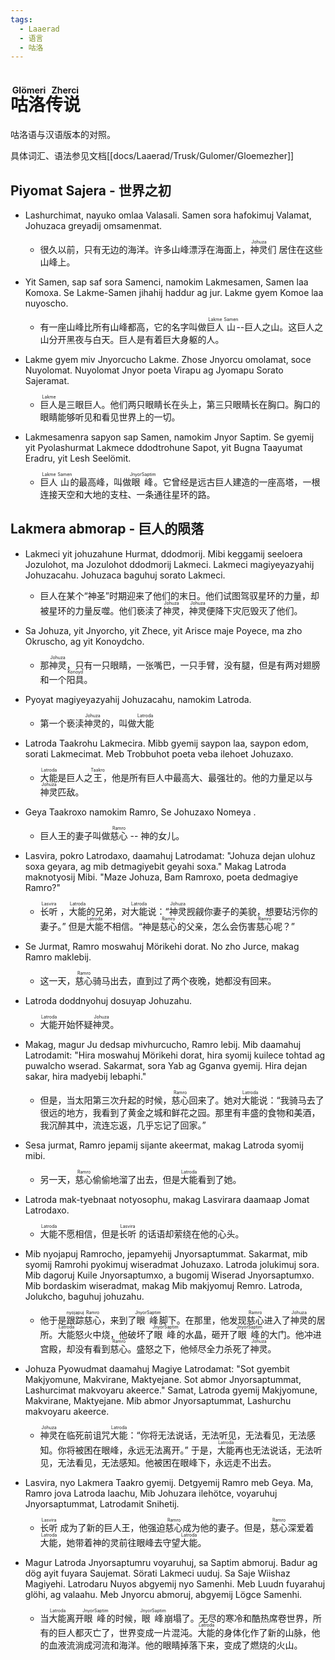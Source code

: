 ```yaml
---
tags:
  - Laaerad
  - 语言
  - 咕洛
---
```

# <ruby>咕洛传说<rt>Glömeri Zherci</rt></ruby> 

咕洛语与汉语版本的对照。

具体词汇、语法参见文档[[docs/Laaerad/Trusk/Gulomer/Gloemezher]]
## Piyomat Sajera - 世界之初

- Lashurchimat, nayuko omlaa Valasali. Samen sora hafokimuj Valamat, Johuzaca greyadij omsamenmat.
	- 很久以前，只有无边的海洋。许多山峰漂浮在海面上，<ruby>神灵<rt>Johuza</rt></ruby>们 居住在这些山峰上。

- Yit Samen, sap saf sora Samenci, namokim Lakmesamen, Samen laa Komoxa. Se Lakme-Samen jihahij haddur ag jur. Lakme gyem Komoe laa nuyoscho.
    - 有一座山峰比所有山峰都高，它的名字叫做<ruby>巨人<rt>Lakme</rt>山<rt>Samen</rt></ruby>--巨人之山。这巨人之山分开黑夜与白天。巨人是有着巨大身躯的人。

- Lakme gyem miv Jnyorcucho Lakme. Zhose Jnyorcu omolamat, soce Nuyolomat. Nuyolomat Jnyor poeta Virapu ag Jyomapu Sorato Sajeramat.
    - <ruby>巨人<rt>Lakme</rt></ruby>是三眼巨人。他们两只眼睛长在头上，第三只眼睛长在胸口。胸口的眼睛能够听见和看见世界上的一切。

- Lakmesamenra sapyon sap Samen, namokim Jnyor Saptim. Se gyemij yit Pyolashurmat Lakmece ddodtrohune Sapot, yit Bugna Taayumat Eradru, yit Lesh Seelömit.    
    - <ruby>巨人<rt>Lakme</rt>山<rt>Samen</rt></ruby>的最高峰，叫做<ruby>眼<rt>Jnyor</rt>峰<rt>Saptim</rt></ruby>。它曾经是远古巨人建造的一座高塔，一根连接天空和大地的支柱、一条通往星环的路。

## Lakmera abmorap - 巨人的陨落

- Lakmeci yit johuzahune Hurmat, ddodmorij. Mibi keggamij seeloera Jozulohot, ma Jozulohot ddodmorij Lakmeci. Lakmeci magiyeyazyahij Johuzacahu. Johuzaca baguhuj sorato Lakmeci.
	- 巨人在某个“神圣”时期迎来了他们的末日。他们试图驾驭星环的力量，却被星环的力量反噬。他们亵渎了<ruby>神灵<rt>Johuza</rt></ruby>，<ruby>神灵<rt>Johuza</rt></ruby>便降下灾厄毁灭了他们。

- Sa Johuza, yit Jnyorcho, yit Zhece, yit Arisce maje Poyece, ma zho Okruscho, ag yit Konoydcho.
	- 那<ruby>神灵<rt>Johuza</rt></ruby>，只有一只眼睛，一张嘴巴，一只手臂，没有腿，但是有两对翅膀和一个<ruby>阳具<rt>Konoyd</rt></ruby>。

- Pyoyat magiyeyazyahij Johuzacahu, namokim Latroda. 
	- 第一个亵渎<ruby>神灵<rt>Johuza</rt></ruby>的，叫做<ruby>大能<rt>Latroda</rt></ruby>

- Latroda Taakrohu Lakmecira. Mibb gyemij saypon laa, saypon edom, sorati Lakmecimat.  Meb Trobbuhot poeta veba ilehoet Johuzaxo.
	- <ruby>大能<rt>Latroda</rt></ruby>是巨人之<ruby>王<rt>Taakro</rt></ruby>，他是所有巨人中最高大、最强壮的。他的力量足以与<ruby>神灵<rt>Johuza</rt></ruby>匹敌。

- Geya Taakroxo namokim Ramro, Se Johuzaxo Nomeya .
	- 巨人王的妻子叫做<ruby>慈心<rt>Ramro</rt></ruby> -- 神的女儿。

- Lasvira, pokro Latrodaxo, daamahuj Latrodamat: "Johuza dejan ulohuz soxa geyara, ag mib detmagiyebit geyahi soxa."  Makag Latroda maknotyosij Mibi.  "Maze Johuza, Bam Ramroxo,  poeta dedmagiye Ramro?"
	- <ruby>长听<rt>Lasvira</rt> </ruby>，<ruby>大能<rt>Latroda</rt></ruby>的兄弟，对<ruby>大能<rt>Latroda</rt></ruby>说：“<ruby>神灵<rt>Johuza</rt></ruby>觊觎你妻子的美貌，想要玷污你的妻子。”  但是<ruby>大能<rt>Latroda</rt></ruby>不相信。“神是<ruby>慈心<rt>Ramro</rt></ruby>的父亲，怎么会伤害<ruby>慈心<rt>Ramro</rt></ruby>呢？”

- Se Jurmat, Ramro moswahuj Mörikehi dorat. No zho Jurce, makag Ramro maklebij.
	- 这一天，<ruby>慈心<rt>Ramro</rt></ruby>骑马出去，直到过了两个夜晚，她都没有回来。

- Latroda doddnyohuj dosuyap Johuzahu.
	- <ruby>大能<rt>Latroda</rt></ruby>开始怀疑<ruby>神灵<rt>Johuza</rt></ruby>。

- Makag, magur Ju dedsap mivhurcucho, Ramro lebij.  Mib daamahuj Latrodamit: "Hira moswahuj Mörikehi dorat, hira syomij  kuilece tohtad ag puwalcho wserad.  Sakarmat,  sora Yab ag Gganva gyemij. Hira dejan sakar, hira madyebij lebaphi."
	- 但是，当太阳第三次升起的时候，<ruby>慈心<rt>Ramro</rt></ruby>回来了。她对<ruby>大能<rt>Latroda</rt></ruby>说：“我骑马去了很远的地方，我看到了黄金之城和鲜花之园。那里有丰盛的食物和美酒，我沉醉其中，流连忘返，几乎忘记了回家。”

- Sesa jurmat, Ramro jepamij sijante akeermat, makag Latroda syomij mibi.
	- 另一天，<ruby>慈心<rt>Ramro</rt></ruby>偷偷地溜了出去，但是<ruby>大能<rt>Latroda</rt></ruby>看到了她。

- Latroda mak-tyebnaat notyosophu, makag Lasvirara daamaap Jomat Latrodaxo.
	- <ruby>大能<rt>Latroda</rt></ruby>不愿相信，但是<ruby>长听<rt>Lasvira</rt> </ruby>的话语却萦绕在他的心头。

- Mib nyojapuj Ramrocho, jepamyehij Jnyorsaptummat. Sakarmat, mib syomij Ramrohi pyokimuj wiseradmat Johuzaxo. Latroda jolukimuj sora. Mib dagoruj Kuile Jnyorsaptumxo, a bugomij Wiserad Jnyorsaptumxo. Mib bordaskim wiseradmat, makag Mib makjyomuj Remro.  Latroda, Jolukcho, baguhuj johuzahu.
	- 他于是<ruby>跟踪<rt>nyojapuj</rt></ruby><ruby>慈心<rt>Ramro</rt></ruby>，来到了<ruby>眼<rt>Jnyor</rt>峰<rt>Saptim</rt></ruby>脚下。在那里，他发现<ruby>慈心<rt>Ramro</rt></ruby>进入了<ruby>神灵<rt>Johuza</rt></ruby>的居所。<ruby>大能<rt>Latroda</rt></ruby>怒火中烧，他破坏了<ruby>眼<rt>Jnyor</rt>峰<rt>Saptim</rt></ruby>的水晶，砸开了<ruby>眼<rt>Jnyor</rt>峰<rt>Saptim</rt></ruby>的大门。他冲进宫殿，却没有看到<ruby>慈心<rt>Ramro</rt></ruby>。盛怒之下，他倾尽全力杀死了<ruby>神灵<rt>Johuza</rt></ruby>。

- Johuza Pyowudmat daamahuj Magiye Latrodamat: "Sot gyembit Makjyomune, Makvirane, Maktyejane. Sot abmor Jnyorsaptummat, Lashurcimat makvoyaru akeerce." Samat, Latroda gyemij Makjyomune, Makvirane, Maktyejane. Mib abmor Jnyorsaptummat, Lashurchu makvoyaru akeerce. 
	- <ruby>神灵<rt>Johuza</rt></ruby>在临死前诅咒<ruby>大能<rt>Latroda</rt></ruby>：“你将无法说话，无法听见，无法看见，无法感知。你将被困在眼峰，永远无法离开。”  于是，<ruby>大能<rt>Latroda</rt></ruby>再也无法说话，无法听见，无法看见，无法感知。他被困在眼峰下，永远走不出去。

- Lasvira, nyo Lakmera Taakro gyemij. Detgyemij Ramro meb Geya. Ma, Ramro jova Latroda laachu, Mib Johuzara ilehötce, voyaruhuj Jnyorsaptummat, Latrodamit Snihetij.
	- <ruby>长听<rt>Lasvira</rt> </ruby>成为了新的巨人王，他强迫<ruby>慈心<rt>Ramro</rt></ruby>成为他的妻子。但是，<ruby>慈心<rt>Ramro</rt></ruby>深爱着<ruby>大能<rt>Latroda</rt></ruby>，她带着神的灵前往眼峰去守望<ruby>大能<rt>Latroda</rt></ruby>。

- Magur Latroda Jnyorsaptumru voyaruhuj, sa Saptim abmoruj. Badur ag dög ayit fuyara Saujemat. Sörati Lakmeci uuduj. Sa Saje Wiishaz Magiyehi. Latrodaru Nuyos abgyemij nyo Samenhi. Meb Luudn fuyarahuj glöhi, ag valaahu. Meb Jnyorcu abmoruj, abgyemij Lögce Samenhi.
	- 当<ruby>大能<rt>Latroda</rt></ruby>离开<ruby>眼<rt>Jnyor</rt>峰<rt>Saptim</rt></ruby>的时候，<ruby>眼<rt>Jnyor</rt>峰<rt>Saptim</rt></ruby>崩塌了。无尽的寒冷和酷热席卷世界，所有的巨人都灭亡了，世界变成一片混沌。<ruby>大能<rt>Latroda</rt></ruby>的身体化作了新的山脉，他的血液流淌成河流和海洋。他的眼睛掉落下来，变成了燃烧的火山。

